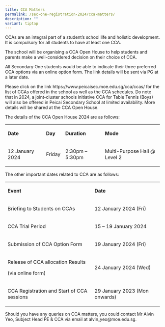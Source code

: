 ```yaml
---
title: CCA Matters
permalink: /sec-one-registration-2024/cca-matters/
description: ""
variant: tiptap
---
```

<p>CCAs are an integral part of a student’s school life and holistic development. It is compulsory for all students to have at least one CCA.</p><p>The school will be organising a CCA Open House to help students and parents make a well-considered decision on their choice of CCA.</p><p>All Secondary One students would be able to indicate their three preferred CCA options via an online option form. The link details will be sent via PG at a later date.</p><p>Please click on the link <a rel="noopener noreferrer nofollow" target="_blank">https://www.peicaisec.moe.edu.sg/cca/ccas/</a> for the list of CCAs offered in the school as well as the CCA schedules. Do note that in 2024, a joint-cluster schools initiative CCA for Table Tennis (Boys) will also be offered in Peicai Secondary School at limited availability. More details will be shared at the CCA Open House.</p><p>The details of the CCA Open House 2024 are as follows:</p><table><tbody><tr><td rowspan="1" colspan="1"><p><strong>Date</strong></p></td><td rowspan="1" colspan="1"><p><strong>Day</strong></p></td><td rowspan="1" colspan="1"><p><strong>Duration</strong></p></td><td rowspan="1" colspan="1"><p><strong>Mode</strong></p></td></tr><tr><td rowspan="1" colspan="1"><p>12 January 2024</p></td><td rowspan="1" colspan="1"><p>Friday</p></td><td rowspan="1" colspan="1"><p>2:30pm – 5:30pm</p></td><td rowspan="1" colspan="1"><p>Multi-Purpose Hall @ Level 2</p></td></tr></tbody></table><p>The other important dates related to CCA are as follows:</p><table><tbody><tr><td rowspan="1" colspan="1"><p><strong>Event</strong></p></td><td rowspan="1" colspan="1"><p><strong>Date</strong></p></td></tr><tr><td rowspan="1" colspan="1"><p>Briefing to Students on CCAs</p></td><td rowspan="1" colspan="1"><p>12 January 2024 (Fri)</p></td></tr><tr><td rowspan="1" colspan="1"><p>CCA Trial Period</p></td><td rowspan="1" colspan="1"><p>15 – 19 January 2024</p></td></tr><tr><td rowspan="1" colspan="1"><p>Submission of CCA Option Form</p></td><td rowspan="1" colspan="1"><p>19 January 2024 (Fri)</p></td></tr><tr><td rowspan="1" colspan="1"><p>Release of CCA allocation Results</p><p>(via online form)</p></td><td rowspan="1" colspan="1"><p>24 January 2024 (Wed)</p></td></tr><tr><td rowspan="1" colspan="1"><p>CCA Registration and Start of CCA sessions</p></td><td rowspan="1" colspan="1"><p>29 January 2023 (Mon onwards)</p></td></tr></tbody></table><p>Should you have any queries on CCA matters, you could contact Mr Alvin Yeo, Subject Head PE &amp; CCA via email at <a rel="noopener noreferrer nofollow" target="_blank">alvin_yeo@moe.edu.sg</a>.</p>
